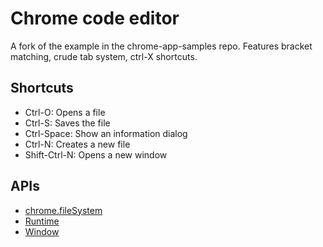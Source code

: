 # Chrome code editor

A fork of the example in the chrome-app-samples repo.
Features bracket matching, crude tab system, ctrl-X shortcuts.

## Shortcuts
* Ctrl-O: Opens a file
* Ctrl-S: Saves the file
* Ctrl-Space: Show an information dialog
* Ctrl-N: Creates a new file
* Shift-Ctrl-N: Opens a new window

## APIs

* [chrome.fileSystem](http://developer.chrome.com/trunk/apps/fileSystem.html)
* [Runtime](http://developer.chrome.com/trunk/apps/app.runtime.html)
* [Window](http://developer.chrome.com/trunk/apps/app.window.html)

